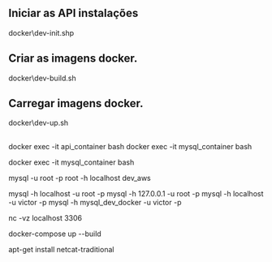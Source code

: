 ## Iniciar as API instalações
docker\dev-init.shp

## Criar as imagens docker.
docker\dev-build.sh

## Carregar imagens docker.
docker\dev-up.sh

## 
docker exec -it api_container bash
docker exec -it mysql_container bash

docker exec -it mysql_container bash

mysql -u root -p root -h localhost dev_aws 

mysql -h localhost -u root -p
mysql -h 127.0.0.1 -u root -p
mysql -h localhost -u victor -p
mysql -h mysql_dev_docker -u victor -p

nc -vz localhost 3306

docker-compose up --build

apt-get install netcat-traditional
